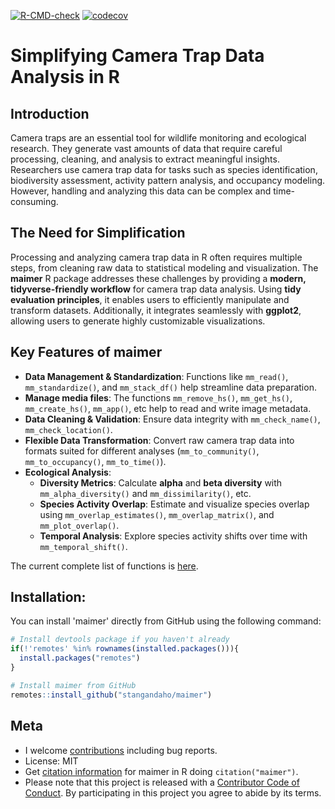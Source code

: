 [![R-CMD-check](https://github.com/stangandaho/maimer/actions/workflows/R-CMD-check.yaml/badge.svg)](https://github.com/stangandaho/maimer/actions/workflows/R-CMD-check.yaml)
[![codecov](https://codecov.io/gh/stangandaho/maimer/graph/badge.svg?token=LDM57A3MWL)](https://codecov.io/gh/stangandaho/maimer)

# Simplifying Camera Trap Data Analysis in R

## Introduction
Camera traps are an essential tool for wildlife monitoring and ecological research. 
They generate vast amounts of data that require careful processing, cleaning, and 
analysis to extract meaningful insights. Researchers use camera trap data for tasks 
such as species identification, biodiversity assessment, activity pattern analysis, 
and occupancy modeling. However, handling and analyzing this data can be complex 
and time-consuming.

## The Need for Simplification
Processing and analyzing camera trap data in R often requires multiple steps, 
from cleaning raw data to statistical modeling and visualization. The **maimer** 
R package addresses these challenges by providing a **modern, tidyverse-friendly workflow** 
for camera trap data analysis. Using **tidy evaluation principles**, it enables 
users to efficiently manipulate and transform datasets. Additionally, it integrates 
seamlessly with **ggplot2**, allowing users to generate highly customizable 
visualizations.

## Key Features of maimer
- **Data Management & Standardization**: Functions like `mm_read()`, 
  `mm_standardize()`, and `mm_stack_df()` help streamline data preparation.
- **Manage media files**: The functions `mm_remove_hs()`, `mm_get_hs()`, 
  `mm_create_hs()`, `mm_app()`, etc help to read and write image metadata.
- **Data Cleaning & Validation**: Ensure data integrity with `mm_check_name()`, 
  `mm_check_location()`.
- **Flexible Data Transformation**: Convert raw camera trap data into formats 
  suited for different analyses (`mm_to_community()`, `mm_to_occupancy()`, `mm_to_time()`).
- **Ecological Analysis**:
  - **Diversity Metrics**: Calculate **alpha** and **beta diversity** with 
  `mm_alpha_diversity()` and `mm_dissimilarity()`, etc.
  - **Species Activity Overlap**: Estimate and visualize species overlap using 
  `mm_overlap_estimates()`, `mm_overlap_matrix()`, and `mm_plot_overlap()`.
  - **Temporal Analysis**: Explore species activity shifts over time with 
  `mm_temporal_shift()`.

The current complete list of functions is [here](https://stangandaho.github.io/maimer/reference/index.html).


## **Installation:**
You can install 'maimer' directly from GitHub using the following command:

```R
# Install devtools package if you haven't already
if(!'remotes' %in% rownames(installed.packages())){
  install.packages("remotes")
}

# Install maimer from GitHub
remotes::install_github("stangandaho/maimer")
```


## **Meta**
- I welcome [contributions](#) including bug reports.
- License: MIT
- Get [citation information](#) for maimer in R doing `citation("maimer")`.
- Please note that this project is released with a [Contributor Code of Conduct](#). By participating in this project you agree to abide by its terms.
